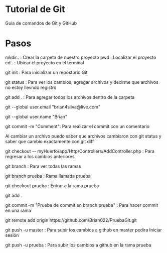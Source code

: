 # Tutorial de Git
Guia de comandos de Git y GitHub

# Pasos
mkdir.. : Crear la carpeta de nuestro proyecto
pwd : Localizar el proyecto
cd.. : Ubicar el proyecto en el terminal

<p>git init : Para inicializar un repostorio Git</p>
<p>git status : Para ver los cambios, agregar archivos y decirme que archivos no estoy llevndo registro</p>
<p>git add . : Para agregar todos los archivos dentro de la carpeta</p>
<p>git --global user.email "brian4silva@live.com"</p>
<p>git --global user.name "Brian"</p>
<p>git commit -m "Comment": Para realizar el commit con un comentario</p>

<p>Al cambiar un archivo puedo saber que archivos cambiaron con git status y saber que cambio exactamente con git diff</p>

<p>git checkout -- myHuerto/app/Http/Controllers/AddController.php : Para regresar a los cambios anteriores</p>
<p>git branch : Para ver todas las ramas</p>
<p>git branch prueba : Rama llamada prueba</p>
<p>git checkout prueba : Entrar a la rama prueba</p>
<p>git add .</p>
<p>git commit -m "Prueba de commit en branch prueba" : Para hacer commit en una rama</p>


<p>git remote add origin https://github.com/Brian022/PruebaGit.git</p>
<p>git push -u master : Para subir los cambios a github en master pedira Iniciar sesión</p>
<p>git push -u prueba : Para subir los cambios a github en la rama prueba</p>
